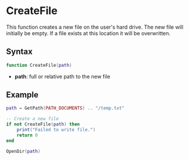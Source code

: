 # CreateFile

This function creates a new file on the user's hard drive. The new file will initially be empty. If a file exists at this location it will be overwritten.

## Syntax
```lua
function CreateFile(path)
```

- **path**: full or relative path to the new file

## Example
```lua
path = GetPath(PATH_DOCUMENTS) .. "/temp.txt"

-- Create a new file
if not CreateFile(path) then
    print("Failed to write file.")
    return 0
end

OpenDir(path)
```